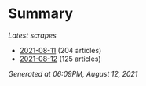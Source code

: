 # Summary
*Latest scrapes*
* [2021-08-11](https://github.com/nuuuwan/news_lk/blob/data/news_lk.2021-08-11.json) (204 articles)
* [2021-08-12](https://github.com/nuuuwan/news_lk/blob/data/news_lk.2021-08-12.json) (125 articles)

*Generated at 06:09PM, August 12, 2021*